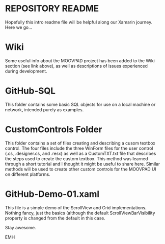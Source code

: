 # REPOSITORY README
Hopefully this intro readme file will be helpful along our Xamarin journey. Here we go...

# Wiki
Some useful info about the MOOVPAD project has been added to the Wiki section (see link above), as well as descriptions of issues experienced during development.

# GitHub-SQL
This folder contains some basic SQL objects for use on a local machine or network, intended purely as examples.

# CustomControls Folder
This folder contains a set of files creating and describing a cusom textbox control. The four files include the three WinForm files for the user control (.cs, .designer.cs, and .resx) as well as a CustomTXT.txt file that describes the steps used to create the custom textbox. This method was learned through a short tutorial and I thought it might be useful to share here. Similar methods will be used to create other custom controls for the MOOVPAD UI on different platforms.

# GitHub-Demo-01.xaml
This file is a simple demo of the ScrollView and Grid implementations. Nothing fancy, just the basics (although the default ScrollViewBarVisibility property is changed from the default in this case.


Stay awesome.

EMH
